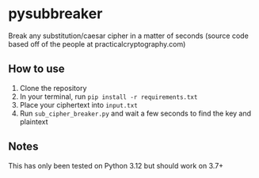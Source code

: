 # pysubbreaker
Break any substitution/caesar cipher in a matter of seconds (source code based off of the people at practicalcryptography.com)

## How to use

1) Clone the repository
2) In your terminal, run `pip install -r requirements.txt`
3) Place your ciphertext into `input.txt`
4) Run `sub_cipher_breaker.py` and wait a few seconds to find the key and plaintext

## Notes

This has only been tested on Python 3.12 but should work on 3.7+
